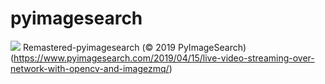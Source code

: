 # pyimagesearch
![](https://github.com/elegantcoin/pyimagesearch/blob/master/raspberry.jpg)
Remastered-pyimagesearch (© 2019 PyImageSearch)(https://www.pyimagesearch.com/2019/04/15/live-video-streaming-over-network-with-opencv-and-imagezmq/)
